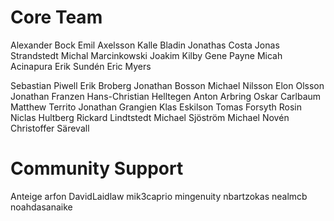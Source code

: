 # Core Team
Alexander Bock
Emil Axelsson
Kalle Bladin
Jonathas Costa
Jonas Strandstedt
Michal Marcinkowski
Joakim Kilby
Gene Payne
Micah Acinapura
Erik Sundén
Eric Myers

Sebastian Piwell
Erik Broberg
Jonathan Bosson
Michael Nilsson
Elon Olsson
Jonathan Franzen
Hans-Christian Helltegen
Anton Arbring
Oskar Carlbaum
Matthew Territo
Jonathan Grangien
Klas Eskilson
Tomas Forsyth Rosin
Niclas Hultberg
Rickard Lindtstedt
Michael Sjöström
Michael Novén
Christoffer Särevall


# Community Support
Anteige
arfon
DavidLaidlaw
mik3caprio
mingenuity
nbartzokas
nealmcb
noahdasanaike
